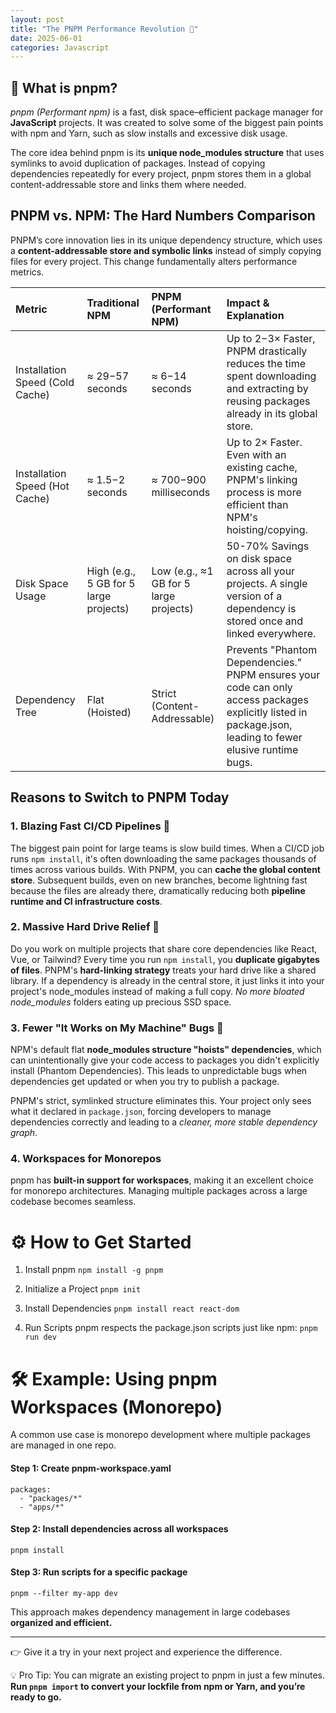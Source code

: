 ```yaml
---
layout: post
title: "The PNPM Performance Revolution 🚀"
date: 2025-06-01
categories: Javascript
---
```


## 🔎 What is pnpm?
_pnpm (Performant npm)_ is a fast, disk space–efficient package manager for **JavaScript** projects. It was created to solve some of the biggest pain points with npm and Yarn, such as slow installs and excessive disk usage.

The core idea behind pnpm is its **unique node_modules structure** that uses symlinks to avoid duplication of packages. Instead of copying dependencies repeatedly for every project, pnpm stores them in a global content-addressable store and links them where needed.

## PNPM vs. NPM: The Hard Numbers Comparison
PNPM’s core innovation lies in its unique dependency structure, which uses a **content-addressable store and symbolic links** instead of simply copying files for every project. This change fundamentally alters performance metrics.

| Metric | Traditional NPM | PNPM (Performant NPM) | Impact & Explanation | 
| :---- | :---- | :---- | :---- |
| Installation Speed (Cold Cache) | ≈ 29−57 seconds | ≈ 6−14 seconds |Up to 2−3× Faster, PNPM drastically reduces the time spent downloading and extracting by reusing packages already in its global store.
| Installation Speed (Hot Cache) | ≈ 1.5−2 seconds | ≈ 700−900 milliseconds | Up to 2× Faster. Even with an existing cache, PNPM's linking process is more efficient than NPM's hoisting/copying. |
| Disk Space Usage | High (e.g., 5 GB for 5 large projects) | Low (e.g., ≈1 GB for 5 large projects) | 50-70% Savings on disk space across all your projects. A single version of a dependency is stored once and linked everywhere. |
| Dependency Tree | Flat (Hoisted) | Strict (Content-Addressable) | Prevents "Phantom Dependencies." PNPM ensures your code can only access packages explicitly listed in package.json, leading to fewer elusive runtime bugs.|

## Reasons to Switch to PNPM Today

### 1. Blazing Fast CI/CD Pipelines 🚀
The biggest pain point for large teams is slow build times. When a CI/CD job runs `npm install`, it's often downloading the same packages thousands of times across various builds.
With PNPM, you can **cache the global content store**. Subsequent builds, even on new branches, become lightning fast because the files are already there, dramatically reducing both **pipeline runtime and CI infrastructure costs**.
### 2. Massive Hard Drive Relief 💾
Do you work on multiple projects that share core dependencies like React, Vue, or Tailwind? Every time you run `npm install`, you **duplicate gigabytes of files**.
PNPM's **hard-linking strategy** treats your hard drive like a shared library. If a dependency is already in the central store, it just links it into your project's node_modules instead of making a full copy. _No more bloated node_modules_ folders eating up precious SSD space.
### 3. Fewer "It Works on My Machine" Bugs 🐛
NPM's default flat **node_modules structure "hoists" dependencies**, which can unintentionally give your code access to packages you didn't explicitly install (Phantom Dependencies). This leads to unpredictable bugs when dependencies get updated or when you try to publish a package.

PNPM's strict, symlinked structure eliminates this. Your project only sees what it declared in `package.json`, forcing developers to manage dependencies correctly and leading to a _cleaner, more stable dependency graph_.
### 4. Workspaces for Monorepos
pnpm has **built-in support for workspaces**, making it an excellent choice for monorepo architectures. Managing multiple packages across a large codebase becomes seamless.

# ⚙️ How to Get Started
1. Install pnpm
`npm install -g pnpm`

2. Initialize a Project
`pnpm init`

3. Install Dependencies
`pnpm install react react-dom`

4. Run Scripts
pnpm respects the package.json scripts just like npm:
`pnpm run dev`

# 🛠 Example: Using pnpm Workspaces (Monorepo)
A common use case is monorepo development where multiple packages are managed in one repo.
#### Step 1: Create pnpm-workspace.yaml
```
packages:
  - "packages/*"
  - "apps/*"
```
#### Step 2: Install dependencies across all workspaces
`pnpm install`

#### Step 3: Run scripts for a specific package
`pnpm --filter my-app dev`

This approach makes dependency management in large codebases **organized and efficient.**

----


👉 Give it a try in your next project and experience the difference.

💡 Pro Tip: You can migrate an existing project to pnpm in just a few minutes. **Run `pnpm import` to convert your lockfile from npm or Yarn, and you’re ready to go.**
